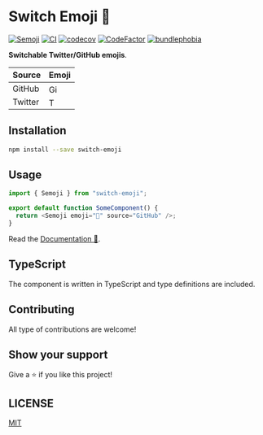 # Switch Emoji 💃

[![Semoji](https://badgen.net/npm/v/switch-emoji)](https://www.npmjs.com/package/switch-emoji)
[![CI](https://github.com/MauricioRobayo/switch-emoji/actions/workflows/main.yml/badge.svg)](https://github.com/MauricioRobayo/switch-emoji/actions/workflows/main.yml)
[![codecov](https://codecov.io/gh/MauricioRobayo/switch-emoji/branch/main/graph/badge.svg?token=gkrRmHZHGB)](https://codecov.io/gh/MauricioRobayo/switch-emoji)
[![CodeFactor](https://www.codefactor.io/repository/github/mauriciorobayo/switch-emoji/badge)](https://www.codefactor.io/repository/github/mauriciorobayo/switch-emoji)
[![bundlephobia](https://badgen.net/bundlephobia/minzip/switch-emoji)](https://bundlephobia.com/package/switch-emoji)

**Switchable Twitter/GitHub emojis**.

| Source  | Emoji                                                                                                                             |
| ------- | --------------------------------------------------------------------------------------------------------------------------------- |
| GitHub  | <img src="https://github.githubassets.com/images/icons/emoji/unicode/1f483.png?v8" height="16" width="auto" title="GitHub emoji"> |
| Twitter | <img src="https://twemoji.maxcdn.com/v/latest/svg/1f483.svg" height="16" width="auto" title="Twitter emoji">                      |

## Installation

```sh
npm install --save switch-emoji
```

## Usage

```js
import { Semoji } from "switch-emoji";

export default function SomeComponent() {
  return <Semoji emoji="💃" source="GitHub" />;
}
```

Read the [Documentation 📘](https://www.mauriciorobayo.com/switch-emoji?nav=false).

## TypeScript

The component is written in TypeScript and type definitions are included.

## Contributing

All type of contributions are welcome!

## Show your support

Give a ⭐️ if you like this project!

## LICENSE

[MIT](LICENSE)
